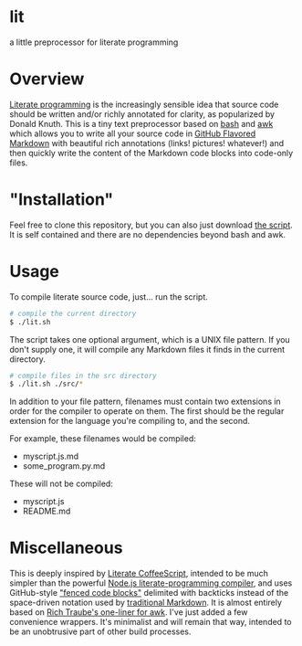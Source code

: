 # lit

a little preprocessor for literate programming

# Overview #

[Literate programming](https://en.wikipedia.org/wiki/Literate_programming) is the increasingly sensible idea that source code should be written and/or richly annotated for clarity, as popularized by Donald Knuth. This is a tiny text preprocessor based on [bash](https://www.gnu.org/software/bash/) and [awk](https://en.wikipedia.org/wiki/AWK) which allows you to write all your source code in [GitHub Flavored Markdown](https://help.github.com/articles/github-flavored-markdown/) with beautiful rich annotations (links! pictures! whatever!) and then quickly write the content of the Markdown code blocks into code-only files.

# "Installation" #

Feel free to clone this repository, but you can also just download [the script](lit.sh). It is self contained and there are no dependencies beyond bash and awk.

# Usage #

To compile literate source code, just... run the script.

```bash
# compile the current directory
$ ./lit.sh
```

The script takes one optional argument, which is a UNIX file pattern. If you don't supply one, it will compile any Markdown files it finds in the current directory.

```bash
# compile files in the src directory
$ ./lit.sh ./src/*
```

In addition to your file pattern, filenames must contain two extensions in order for the compiler to operate on them. The first should be the regular extension for the language you're compiling to, and the second.

For example, these filenames would be compiled:

- myscript.js.md
- some_program.py.md

These will not be compiled:

- myscript.js
- README.md

# Miscellaneous #

This is deeply inspired by [Literate CoffeeScript](http://coffeescript.org/#literate), intended to be much simpler than the powerful [Node.js literate-programming compiler](https://github.com/jostylr/literate-programming), and uses GitHub-style ["fenced code blocks"](https://help.github.com/articles/github-flavored-markdown/#fenced-code-blocks) delimited with backticks instead of the space-driven notation used by [traditional Markdown](https://daringfireball.net/projects/markdown/). It is almost entirely based on [Rich Traube's one-liner for awk](https://gist.github.com/trauber/4955706). I've just added a few convenience wrappers. It's minimalist and will remain that way, intended to be an unobtrusive part of other build processes.
